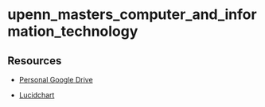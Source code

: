 # upenn_masters_computer_and_information_technology

## Resources
* [Personal Google Drive](https://drive.google.com/drive/folders/1jmBVnjWoveqv8E8DHLxJKdll40rEuy6f)

* [Lucidchart](https://www.lucidchart.com/documents#/documents?folder_id=212830051)
